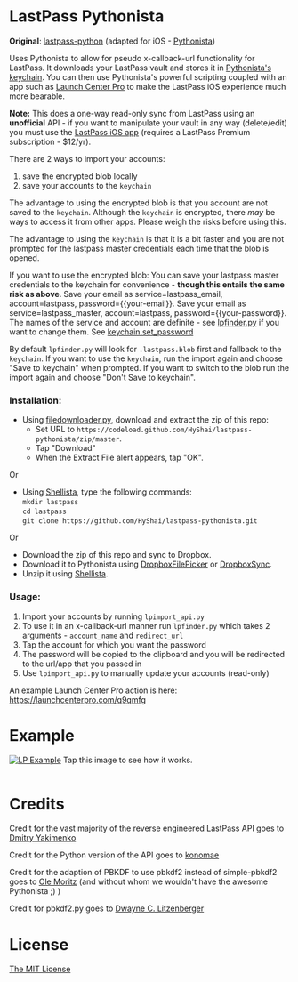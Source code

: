 LastPass Pythonista
===================

**Original**: [lastpass-python][] (adapted for iOS - [Pythonista][])


Uses Pythonista to allow for pseudo x-callback-url functionality for LastPass. It downloads your LastPass vault and stores it in [Pythonista's keychain][]. You can then use Pythonista's powerful scripting coupled with an app such as [Launch Center Pro][] to make the LastPass iOS experience much more bearable.

**Note:** This does a one-way read-only sync from LastPass using an __unofficial__ API - if you want to manipulate your vault in any way (delete/edit) you must use the [LastPass iOS app][] (requires a LastPass Premium subscription - $12/yr).

There are 2 ways to import your accounts:

1. save the encrypted blob locally
2. save your accounts to the `keychain`

The advantage to using the encrypted blob is that you account are not saved to the `keychain`. Although the `keychain` is encrypted, there *may* be ways to access it from other apps. Please weigh the risks before using this. 

The advantage to using the `keychain` is that it is a bit faster and you are not prompted for the lastpass master credentials each time that the blob is opened.

If you want to use the encrypted blob: You can save your lastpass master credentials to the keychain for convenience - **though this entails the same risk as above**. Save your email as service=lastpass_email, account=lastpass, password={{your-email}}. Save your email as service=lastpass_master, account=lastpass, password={{your-password}}. The names of the service and account are definite - see [lpfinder.py][] if you want to change them. See [keychain.set_password][]

By default `lpfinder.py` will look for `.lastpass.blob` first and fallback to the `keychain`. If you want to use the `keychain`, run the import again and choose "Save to keychain" when prompted. If you want to switch to the blob run the import again and choose "Don't Save to keychain".

### Installation:

* Using [filedownloader.py][], download and extract the zip of this repo:
    * Set URL to `https://codeload.github.com/HyShai/lastpass-pythonista/zip/master`.
    * Tap "Download"
    * When the Extract File alert appears, tap "OK".

Or

* Using <a href="https://github.com/transistor1/shellista">Shellista</a>, type the following commands:<br>
    `mkdir lastpass`<br>
    `cd lastpass`<br>
    `git clone https://github.com/HyShai/lastpass-pythonista.git`

Or

* Download the zip of this repo and sync to Dropbox.
* Download it to Pythonista using [DropboxFilePicker][] or [DropboxSync][].
* Unzip it using [Shellista][].

### Usage:

1. Import your accounts by running `lpimport_api.py`
2. To use it in an x-callback-url manner run `lpfinder.py` which takes 2 arguments - `account_name` and `redirect_url`
3. Tap the account for which you want the password 
4. The password will be copied to the clipboard and you will be redirected to the url/app that you passed in
4. Use `lpimport_api.py` to manually update your accounts (read-only)

An example Launch Center Pro action is here: https://launchcenterpro.com/q9qmfg 

Example
=======

<a href="https://www.youtube.com/watch?v=8WmbEWjLWbY" target="_blank"><img src="http://img.youtube.com/vi/8WmbEWjLWbY/0.jpg" alt="LP Example"></a> Tap this image to see how it works.

```python

```
Credits
=======

Credit for the vast majority of the reverse engineered LastPass API goes to [Dmitry Yakimenko][]

Credit for the Python version of the API goes to [konomae][]

Credit for the adaption of PBKDF to use pbkdf2 instead of simple-pbkdf2 goes to [Ole Moritz][] (and without whom we wouldn't have the awesome Pythonista ;) )

Credit for pbkdf2.py goes to [Dwayne C. Litzenberger][]

License
=======

[The MIT License][]

  [Pythonista]: https://itunes.apple.com/us/app/pythonista/id528579881
  [lastpass-python]: https://github.com/konomae/lastpass-python
  [The MIT License]: http://opensource.org/licenses/mit-license.php
  [Launch Center Pro]: https://itunes.apple.com/us/app/launch-center-pro/id532016360?mt=8&uo=4&at=11l6hc&ct=fnd
  [LastPass iOS app]:https://itunes.apple.com/us/app/lastpass-for-premium-customers/id324613447?mt=8&uo=4&at=11l6hc&ct=fnd
  [DropboxFilePicker]:https://gist.github.com/omz/fb180c58c94526e2c40b
  [DropboxSync]:https://gist.github.com/sidewinder42/8631794
  [Shellista]:https://github.com/transistor1/shellista
  [konomae]:https://github.com/konomae
  [Ole Moritz]:https://github.com/omz
  [Dwayne C. Litzenberger]:https://github.com/dlitz/python-pbkdf2
  [Pythonista's keychain]:http://omz-software.com/pythonista/docs/ios/keychain.html
  [Dmitry Yakimenko]:https://github.com/detunized
  [filedownloader.py]:https://gist.github.com/elliospizzaman/89edf288a15fde45682a
  [keychain.set_password]:http://omz-software.com/pythonista/docs/ios/keychain.html#keychain.set_password
  [lpfinder.py]:https://github.com/HyShai/lastpass-pythonista/blob/master/lpfinder.py#L27
